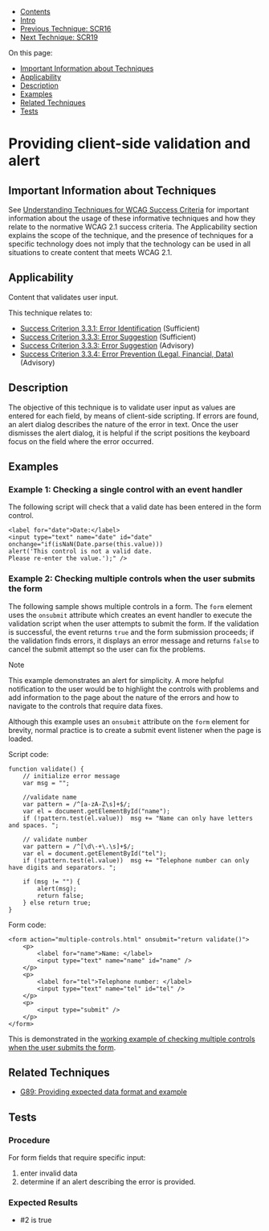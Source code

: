 -   [Contents](https://www.w3.org/WAI/WCAG21/Techniques/#techniques "Table of Contents")
-   [Intro](https://www.w3.org/WAI/WCAG21/Techniques/#introduction "Introduction to Techniques")
-   [Previous Technique: SCR16](SCR16)
-   [Next Technique: SCR19](SCR19)

On this page:

-   [Important Information about Techniques](#important-information)
-   [Applicability](#applicability)
-   [Description](#description)
-   [Examples](#examples)
-   [Related Techniques](#related)
-   [Tests](#tests)

Providing client-side validation and alert
==========================================

Important Information about Techniques
--------------------------------------

See [Understanding Techniques for WCAG Success Criteria](https://www.w3.org/WAI/WCAG21/Understanding/understanding-techniques) for important information about the usage of these informative techniques and how they relate to the normative WCAG 2.1 success criteria. The Applicability section explains the scope of the technique, and the presence of techniques for a specific technology does not imply that the technology can be used in all situations to create content that meets WCAG 2.1.

Applicability
-------------

Content that validates user input.

This technique relates to:

-   [Success Criterion 3.3.1: Error Identification](https://www.w3.org/WAI/WCAG21/Understanding/error-identification) (Sufficient)
-   [Success Criterion 3.3.3: Error Suggestion](https://www.w3.org/WAI/WCAG21/Understanding/error-suggestion) (Sufficient)
-   [Success Criterion 3.3.3: Error Suggestion](https://www.w3.org/WAI/WCAG21/Understanding/error-suggestion) (Advisory)
-   [Success Criterion 3.3.4: Error Prevention (Legal, Financial, Data)](https://www.w3.org/WAI/WCAG21/Understanding/error-prevention-legal-financial-data) (Advisory)

Description
-----------

The objective of this technique is to validate user input as values are entered for each field, by means of client-side scripting. If errors are found, an alert dialog describes the nature of the error in text. Once the user dismisses the alert dialog, it is helpful if the script positions the keyboard focus on the field where the error occurred.

Examples
--------

### Example 1: Checking a single control with an event handler

The following script will check that a valid date has been entered in the form control.

    <label for="date">Date:</label>
    <input type="text" name="date" id="date" 
    onchange="if(isNaN(Date.parse(this.value))) 
    alert('This control is not a valid date. 
    Please re-enter the value.');" />

### Example 2: Checking multiple controls when the user submits the form

The following sample shows multiple controls in a form. The `form` element uses the `onsubmit` attribute which creates an event handler to execute the validation script when the user attempts to submit the form. If the validation is successful, the event returns `true` and the form submission proceeds; if the validation finds errors, it displays an error message and returns `false` to cancel the submit attempt so the user can fix the problems.

Note

This example demonstrates an alert for simplicity. A more helpful notification to the user would be to highlight the controls with problems and add information to the page about the nature of the errors and how to navigate to the controls that require data fixes.

Although this example uses an `onsubmit` attribute on the `form` element for brevity, normal practice is to create a submit event listener when the page is loaded.

Script code:

    function validate() {
        // initialize error message
        var msg = "";
        
        //validate name
        var pattern = /^[a-zA-Z\s]+$/;
        var el = document.getElementById("name");
        if (!pattern.test(el.value))  msg += "Name can only have letters and spaces. ";
        
        // validate number
        var pattern = /^[\d\-+\.\s]+$/;
        var el = document.getElementById("tel");
        if (!pattern.test(el.value))  msg += "Telephone number can only have digits and separators. ";
        
        if (msg != "") {
            alert(msg);
            return false;
        } else return true;
    }

Form code:

    <form action="multiple-controls.html" onsubmit="return validate()">
        <p>
            <label for="name">Name: </label>
            <input type="text" name="name" id="name" />
        </p>
        <p>
            <label for="tel">Telephone number: </label>
            <input type="text" name="tel" id="tel" />             
        </p>
        <p>
            <input type="submit" />
        </p>
    </form>

This is demonstrated in the [working example of checking multiple controls when the user submits the form](../../working-examples/script-check-multiple-controls/).

Related Techniques
------------------

-   [G89: Providing expected data format and example](https://www.w3.org/WAI/WCAG21/Techniques/general/G89)

Tests
-----

### Procedure

For form fields that require specific input:

1.  enter invalid data
2.  determine if an alert describing the error is provided.

### Expected Results

-   \#2 is true
